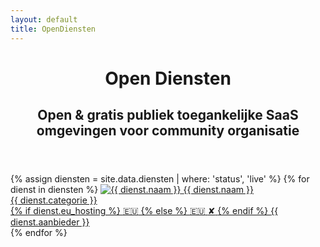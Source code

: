 ```yaml
---
layout: default
title: OpenDiensten
---
```


<div class="desktop">
  <header>
    <h1>Open Diensten</h1>
    <h2>Open & gratis publiek toegankelijke SaaS omgevingen voor community organisatie</h2>
  </header>
  
  <main class="icons-container">
    {% assign diensten = site.data.diensten | where: 'status', 'live' %}
    {% for dienst in diensten %}
      <a href="{{ dienst.url }}" class="icon" target="_blank">
        <img src="{{ dienst.favicon }}" alt="{{ dienst.naam }}">
        <span>{{ dienst.naam }}</span>
        <div class="icon-label">{{ dienst.categorie }}</div>
        <div class="provider">
        {% if dienst.eu_hosting %}
            <span class="eu-flag">🇪🇺</span>
        {% else %}
            <span class="non-eu-flag" title="Niet in EU gehost">
            <span class="eu-flag-base">🇪🇺</span>
            <span class="prohibited-symbol">✘</span>
            </span>
        {% endif %}
        <span class="provider-name">{{ dienst.aanbieder }}</span>
        </div>
      </a>
    {% endfor %}
  </main>
</div>